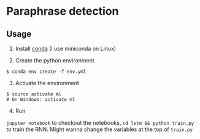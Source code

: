 # Paraphrase detection

## Usage

1. Install [conda](https://conda.io/docs/install/quick.html#id1) (I use miniconda on Linux)

2. Create the python environment

```
$ conda env create -f env.yml
```

3. Activate the environment
```
$ source activate ml
# On Windows: activate ml
```

4. Run

`jupyter notebook` to checkout the notebooks, `cd lstm && python train.py` to train the RNN. Might wanna change the variables at the top of `train.py`